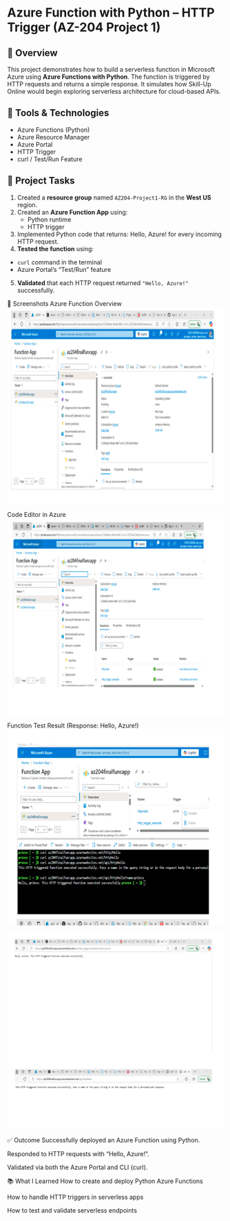 # Azure Function with Python – HTTP Trigger (AZ-204 Project 1)

## 🚀 Overview

This project demonstrates how to build a serverless function in Microsoft Azure using **Azure Functions with Python**. The function is triggered by HTTP requests and returns a simple response. It simulates how Skill-Up Online would begin exploring serverless architecture for cloud-based APIs.

## 🧰 Tools & Technologies

- Azure Functions (Python)
- Azure Resource Manager
- Azure Portal
- HTTP Trigger
- curl / Test/Run Feature

## 🔄 Project Tasks

1. Created a **resource group** named `AZ204-Project1-RG` in the **West US** region.
2. Created an **Azure Function App** using:
   - Python runtime
   - HTTP trigger
3. Implemented Python code that returns:
Hello, Azure!
for every incoming HTTP request.
4. **Tested the function** using:
- `curl` command in the terminal
- Azure Portal’s “Test/Run” feature
5. **Validated** that each HTTP request returned `"Hello, Azure!"` successfully.

  📸 Screenshots
Azure Function Overview
<img width="681" height="455" alt="image" src="./screenshots/Image1.png" />

Code Editor in Azure
<img width="681" height="455" alt="image" src="./screenshots/Image2.png" />

Function Test Result (Response: Hello, Azure!)
<img width="681" height="455" alt="image" src="./screenshots/Image3.png" />

<img width="681" height="455" alt="image" src="./screenshots/Image4.png" />

✅ Outcome
Successfully deployed an Azure Function using Python.

Responded to HTTP requests with “Hello, Azure!”.

Validated via both the Azure Portal and CLI (curl).

📚 What I Learned
How to create and deploy Python Azure Functions

How to handle HTTP triggers in serverless apps

How to test and validate serverless endpoints
